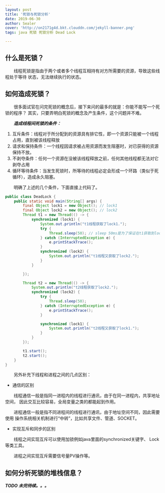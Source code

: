 ```yaml
---
layout: post
title: '死锁与死锁分析'
date: 2019-06-30
author: Sealer
cover: 'http://on2171g4d.bkt.clouddn.com/jekyll-banner.png'
tags: java 死锁 死锁分析 Dead Lock   

---
```


## 什么是死锁？
　　线程死锁是指由于两个或者多个线程互相持有对方所需要的资源，导致这些线程处于等待
状态，无法继续执行的状态。

## 如何造成死锁？
　　很多面试官在问完死锁的概念后，接下来问的最多的就是：你能不能写一个死锁的程序？
其实，只要弄明白死锁的概念及产生条件，这个问题并不难。

　　**_造成线程间死锁的条件：_**
1. 互斥条件：线程对于所分配到的资源具有排它性，即一个资源只能被一个线程占用，直到被该线程释放 
2. 请求和保持条件：一个线程因请求被占用资源而发生阻塞时，对已获得的资源保持不放。 
3. 不剥夺条件：任何一个资源在没被该线程释放之前，任何其他线程都无法对它剥夺占用 
4. 循环等待条件：当发生死锁时，所等待的线程必定会形成一个环路（类似于死循环），造成永久阻塞。

　　明确了上述的几个条件，下面直接上代码了。
```java
public class DeadLock {
    public static void main(String[] args) {
        final Object lock1 = new Object(); // lock1
        final Object lock2 = new Object(); // lock2
        Thread t1 = new Thread(() -> {
            synchronized (lock1) {
                System.out.println("t1线程获取了lock1.");
                try {
                    Thread.sleep(50); // sleep 50ms是为了保证在t1获取到lock2之前，lock2能被t2获取到。线程t2的sleep同理。
                } catch (InterruptedException e) {
                    e.printStackTrace();
                }
                synchronized (lock2) {
                    System.out.println("t1线程又获取了lock2.");
                }
            }

        });

        Thread t2 = new Thread(() -> {
            System.out.println("t2线程获取了lock2.");
            synchronized (lock2) {
                try {
                    Thread.sleep(50);
                } catch (InterruptedException e) {
                    e.printStackTrace();
                }

                synchronized (lock1) {
                    System.out.println("t2线程又获取了lock1.");
                }
            }
        });

        t1.start();
        t2.start();
    }
}
```
　　另外补充下线程和进程之间的几点区别：
* 通信的区别

　　线程通信一般是指同一进程内的线程进行通讯，由于在同一进程内，共享地址空间，
因此交互比较容易，全局变量之类的都能起到作用。

　　进程通信一般是指不同进程间的线程进行通讯，由于地址空间不同，因此需要使用
操作系统相关机制进行“中转”，比如共享文件、管道、SOCKET。

* 实现互斥和同步的区别

　　线程之间实现互斥可以使用加锁例如java里面的synchronized关键字、 Lock等类工具。

　　进程之间实现互斥需要信号量PV操作等。

## 如何分析死锁的堆栈信息？
**_TODO 未完待续。。。_**

